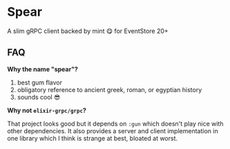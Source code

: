 # Spear

A slim gRPC client backed by mint :yum: for EventStore 20+

## FAQ

**Why the name "spear"?**

1. best gum flavor
1. obligatory reference to ancient greek, roman, or egyptian history
1. sounds cool :sunglasses:

<!--

haven't added any formatter exports yet, but reserve the right

**Why is the formatter doing weird stuff to my definitions?**

No. It's just trying to do its job you leave it alone.

Every once in a while it needs a hint. After adding `:spear` to the
`deps/0` in your `mix.exs`, add this to the keyword list in
the `.formatter.exs` (creating if not already there):

```elixir
# formatter.exs
[
  import_deps: [:spear]
]
```

-->

**Why not `elixir-grpc/grpc`?**

That project looks good but it depends on `:gun` which doesn't
play nice with other dependencies. It also provides a server
and client implementation in one library which I think is
strange at best, bloated at worst.
